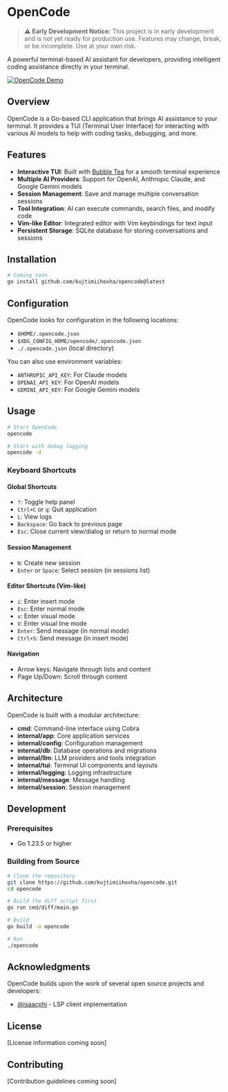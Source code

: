 # OpenCode

> **⚠️ Early Development Notice:** This project is in early development and is not yet ready for production use. Features may change, break, or be incomplete. Use at your own risk.

A powerful terminal-based AI assistant for developers, providing intelligent coding assistance directly in your terminal.

[![OpenCode Demo](https://asciinema.org/a/dtc4nJyGSZX79HRUmFLY3gmoy.svg)](https://asciinema.org/a/dtc4nJyGSZX79HRUmFLY3gmoy)

## Overview

OpenCode is a Go-based CLI application that brings AI assistance to your terminal. It provides a TUI (Terminal User Interface) for interacting with various AI models to help with coding tasks, debugging, and more.

## Features

- **Interactive TUI**: Built with [Bubble Tea](https://github.com/charmbracelet/bubbletea) for a smooth terminal experience
- **Multiple AI Providers**: Support for OpenAI, Anthropic Claude, and Google Gemini models
- **Session Management**: Save and manage multiple conversation sessions
- **Tool Integration**: AI can execute commands, search files, and modify code
- **Vim-like Editor**: Integrated editor with Vim keybindings for text input
- **Persistent Storage**: SQLite database for storing conversations and sessions

## Installation

```bash
# Coming soon
go install github.com/kujtimiihoxha/opencode@latest
```

## Configuration

OpenCode looks for configuration in the following locations:

- `$HOME/.opencode.json`
- `$XDG_CONFIG_HOME/opencode/.opencode.json`
- `./.opencode.json` (local directory)

You can also use environment variables:

- `ANTHROPIC_API_KEY`: For Claude models
- `OPENAI_API_KEY`: For OpenAI models
- `GEMINI_API_KEY`: For Google Gemini models

## Usage

```bash
# Start OpenCode
opencode

# Start with debug logging
opencode -d
```

### Keyboard Shortcuts

#### Global Shortcuts

- `?`: Toggle help panel
- `Ctrl+C` or `q`: Quit application
- `L`: View logs
- `Backspace`: Go back to previous page
- `Esc`: Close current view/dialog or return to normal mode

#### Session Management

- `N`: Create new session
- `Enter` or `Space`: Select session (in sessions list)

#### Editor Shortcuts (Vim-like)

- `i`: Enter insert mode
- `Esc`: Enter normal mode
- `v`: Enter visual mode
- `V`: Enter visual line mode
- `Enter`: Send message (in normal mode)
- `Ctrl+S`: Send message (in insert mode)

#### Navigation

- Arrow keys: Navigate through lists and content
- Page Up/Down: Scroll through content

## Architecture

OpenCode is built with a modular architecture:

- **cmd**: Command-line interface using Cobra
- **internal/app**: Core application services
- **internal/config**: Configuration management
- **internal/db**: Database operations and migrations
- **internal/llm**: LLM providers and tools integration
- **internal/tui**: Terminal UI components and layouts
- **internal/logging**: Logging infrastructure
- **internal/message**: Message handling
- **internal/session**: Session management

## Development

### Prerequisites

- Go 1.23.5 or higher

### Building from Source

```bash
# Clone the repository
git clone https://github.com/kujtimiihoxha/opencode.git
cd opencode

# Build the diff script first
go run cmd/diff/main.go

# Build
go build -o opencode

# Run
./opencode
```

## Acknowledgments

OpenCode builds upon the work of several open source projects and developers:

- [@isaacphi](https://github.com/isaacphi) - LSP client implementation

## License

[License information coming soon]

## Contributing

[Contribution guidelines coming soon]
